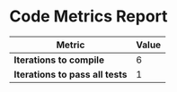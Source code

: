 # Code Metrics Report

| Metric                          | Value     |
|---------------------------------|-----------|
| **Iterations to  compile**      | 6         |
| **Iterations to pass all tests**| 1         |

